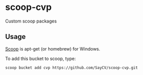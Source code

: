 # scoop-cvp

Custom scoop packages

## Usage

[Scoop](http://scoop.sh/) is apt-get (or homebrew) for Windows.

To add this bucket to scoop, type:

```
scoop bucket add cvp https://github.com/SayCV/scoop-cvp.git
```

